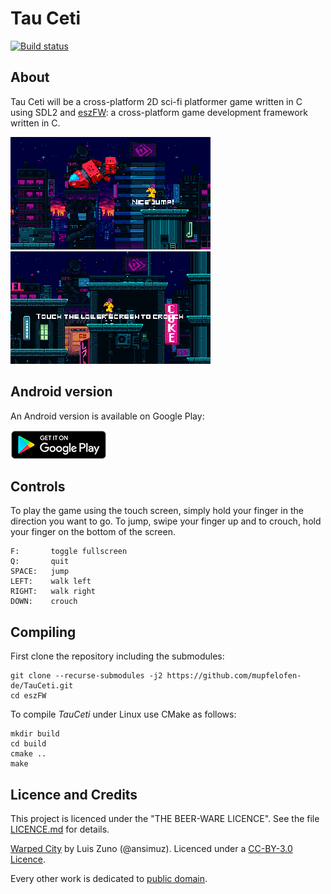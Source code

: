 # Tau Ceti

[![Build status](https://ci.appveyor.com/api/projects/status/hg87r0evoqu6lfgr?svg=true)](https://ci.appveyor.com/project/mupfelofen-de/tauceti)

## About

Tau Ceti will be a cross-platform 2D sci-fi platformer game written in C
using SDL2 and [eszFW](https://github.com/mupfelofen-de/eszFW): a
cross-platform game development framework written in C.

[![Tau Ceti](.media/01-tn.png)](.media/01.png?raw=true "01")
[![Tau Ceti](.media/02-tn.png)](.media/02.png?raw=true "02")

## Android version

An Android version is available on Google Play:

[![Tau Ceti](.media/badge_new.png)](https://play.google.com/store/apps/details?id=de.mupfelofen.TauCeti)

## Controls

To play the game using the touch screen, simply hold your finger in the
direction you want to go.  To jump, swipe your finger up and to crouch,
hold your finger on the bottom of the screen.

```
F:       toggle fullscreen
Q:       quit
SPACE:   jump
LEFT:    walk left
RIGHT:   walk right
DOWN:    crouch
```

## Compiling

First clone the repository including the submodules:
```
git clone --recurse-submodules -j2 https://github.com/mupfelofen-de/TauCeti.git
cd eszFW
```

To compile _TauCeti_ under Linux use CMake as follows:
```
mkdir build
cd build
cmake ..
make
```

## Licence and Credits

This project is licenced under the "THE BEER-WARE LICENCE".  See the
file [LICENCE.md](LICENCE.md) for details.

[Warped City](https://ansimuz.itch.io/warped-city) by Luis Zuno
(@ansimuz).  Licenced under a [CC-BY-3.0
Licence](http://creativecommons.org/licenses/by/3.0/).

Every other work is dedicated to [public
domain](https://creativecommons.org/publicdomain/zero/1.0/).

